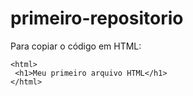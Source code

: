 # primeiro-repositorio

Para copiar o código em HTML:
```
<html>
 <h1>Meu primeiro arquivo HTML</h1>
</html>
```
